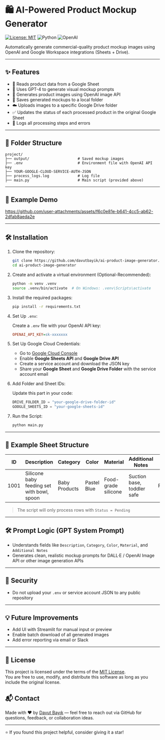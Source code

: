 # 🛍️ AI-Powered Product Mockup Generator

[![License: MIT](https://img.shields.io/badge/License-MIT-yellow.svg)](LICENSE)
![Python](https://img.shields.io/badge/python-3.11+-blue)
![OpenAI](https://img.shields.io/badge/OpenAI-GPT--4.0-green)

Automatically generate commercial-quality product mockup images using OpenAI and Google Workspace integrations (Sheets + Drive).

---

## ✨ Features

* 🔎 Reads product data from a Google Sheet
* 🧠 Uses GPT-4 to generate visual mockup prompts
* 🎨 Generates product images using OpenAI image API
* 💾 Saves generated mockups to a local folder
* ☁️ Uploads images to a specific Google Drive folder
* ✅ Updates the status of each processed product in the original Google Sheet
* 📜 Logs all processing steps and errors

---

## 📁 Folder Structure

```
project/
├── output/                      # Saved mockup images
├── .env                         # Environment file with OpenAI API key
├── YOUR-GOOGLE-CLOUD-SERVICE-AUTH-JSON
├── process_logs.log             # Log file
├── main.py                      # Main script (provided above)
```

---

## 🎥 Example Demo


https://github.com/user-attachments/assets/f6c0e81e-b641-4cc5-ab62-2dfab8aeda2e


---

## 🛠️ Installation

1. Clone the repository:
   
   ```bash
   git clone https://github.com/davutbayik/ai-product-image-generator.git
   cd ai-product-image-generator

2. Create and activate a virtual environment (Optional-Recommended):
   
   ```bash
   python -m venv .venv
   source .venv/bin/activate  # On Windows: .venv\Scripts\activate

3. Install the required packages:
   
   ```bash
   pip install -r requirements.txt

4. Set Up `.env`:
   
   Create a `.env` file with your OpenAI API key:
   
   ```ini
   OPENAI_API_KEY=sk-xxxxxxx
   ```

5. Set Up Google Cloud Credentials:
     
     * Go to [Google Cloud Console](https://console.cloud.google.com/)
     * Enable **Google Sheets API** and **Google Drive API**
     * Create a service account and download the JSON key
     * Share your **Google Sheet** and **Google Drive Folder** with the service account email

6. Add Folder and Sheet IDs:
 
     Update this part in your code:
     
     ```python
     DRIVE_FOLDER_ID = "your-google-drive-folder-id"
     GOOGLE_SHEETS_ID = "your-google-sheets-id"
     ```

7. Run the Script:

     ```bash
     python main.py
     ```

---

## 🧪 Example Sheet Structure

| ID   | Description                                | Category      | Color       | Material            | Additional Notes           | Status  |
| ---- | ------------------------------------------ | ------------- | ----------- | ------------------- | -------------------------- | ------- |
| 1001 | Silicone baby feeding set with bowl, spoon | Baby Products | Pastel Blue | Food-grade silicone | Suction base, toddler safe | Pending |

> The script will only process rows with `Status = Pending`

---

## 🛠️ Prompt Logic (GPT System Prompt)

* Understands fields like `Description`, `Category`, `Color`, `Material`, and `Additional Notes`
* Generates clean, realistic mockup prompts for DALL·E / OpenAI Image API or other image generation APIs

---

## 🔐 Security

* Do not upload your `.env` or service account JSON to any public repository

---

## 💡 Future Improvements

* Add UI with Streamlit for manual input or preview
* Enable batch download of all generated images
* Add error reporting via email or Slack

---

## 📄 License

This project is licensed under the terms of the [MIT License](LICENSE).  
You are free to use, modify, and distribute this software as long as you include the original license.

## 📬 Contact

Made with ❤️ by [Davut Bayık](https://github.com/davutbayik) — feel free to reach out via GitHub for questions, feedback, or collaboration ideas.

---

⭐ If you found this project helpful, consider giving it a star!
